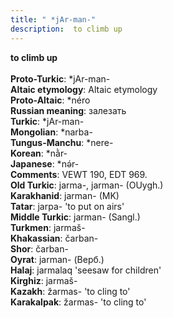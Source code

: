 ```yaml
---
title: " *jAr-man-"
description:  to climb up
---
```

<strong> to climb up</strong><br><br>
<strong>Proto-Turkic</strong>:  *jAr-man-<br>
<strong>Altaic etymology</strong>:  Altaic etymology<br>
<strong> Proto-Altaic</strong>:  *néro<br>
<strong>Russian meaning</strong>:  залезать<br>
<strong>Turkic</strong>:  *jAr-man-<br>
<strong>Mongolian</strong>:  *narba-<br>
<strong>Tungus-Manchu</strong>:  *nere-<br>
<strong>Korean</strong>:  *nằr-<br>
<strong>Japanese</strong>:  *nǝ́r-<br>
<strong>Comments</strong>:  VEWT 190, EDT 969.<br>
<strong>Old Turkic</strong>:  jarma-, jarman- (OUygh.)<br>
<strong>Karakhanid</strong>:  jarman- (MK)<br>
<strong>Tatar</strong>:  jarpa- 'to put on airs'<br>
<strong>Middle Turkic</strong>:  jarman- (Sangl.)<br>
<strong>Turkmen</strong>:  jarmaš-<br>
<strong>Khakassian</strong>:  čarban-<br>
<strong>Shor</strong>:  čarban-<br>
<strong>Oyrat</strong>:  jarman- (Верб.)<br>
<strong>Halaj</strong>:  jarmalaq 'seesaw for children'<br>
<strong>Kirghiz</strong>:  jarmaš-<br>
<strong>Kazakh</strong>:  žarmas- 'to cling to'<br>
<strong>Karakalpak</strong>:  žarmas- 'to cling to'<br>


